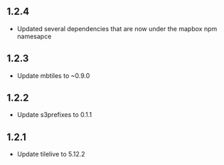 ## 1.2.4

- Updated several dependencies that are now under the mapbox npm namesapce

## 1.2.3

- Update mbtiles to ~0.9.0

## 1.2.2

- Update s3prefixes to 0.1.1

## 1.2.1

- Update tilelive to 5.12.2
